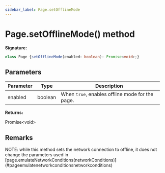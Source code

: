 ```yaml
---
sidebar_label: Page.setOfflineMode
---
```

# Page.setOfflineMode() method

**Signature:**

```typescript
class Page {setOfflineMode(enabled: boolean): Promise<void>;}
```

## Parameters

|  Parameter | Type | Description |
|  --- | --- | --- |
|  enabled | boolean | When <code>true</code>, enables offline mode for the page. |

**Returns:**

Promise&lt;void&gt;

## Remarks

NOTE: while this method sets the network connection to offline, it does not change the parameters used in \[page.emulateNetworkConditions(networkConditions)\] (\#pageemulatenetworkconditionsnetworkconditions)

